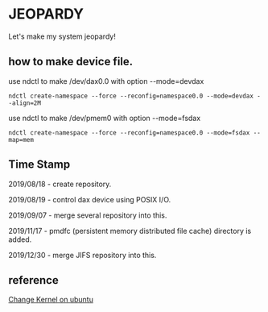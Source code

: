 # JEOPARDY
Let's make my system jeopardy!

## how to make device file.

use ndctl to make /dev/dax0.0 with option --mode=devdax

```ndctl create-namespace --force --reconfig=namespace0.0 --mode=devdax --align=2M```

use ndctl to make /dev/pmem0 with option --mode=fsdax

```ndctl create-namespace --force --reconfig=namespace0.0 --mode=fsdax --map=mem```


## Time Stamp
2019/08/18 - create repository.

2019/08/19 - control dax device using POSIX I/O.

2019/09/07 - merge several repository into this.

2019/11/17 - pmdfc (persistent memory distributed file cache) directory is added.

2019/12/30 - merge JIFS repository into this.


## reference

[Change Kernel on ubuntu](https://medium.com/@siisee111/virtual-ubuntu-%ED%8A%B9%EC%A0%95-%EB%B2%84%EC%A0%84%EC%9C%BC%EB%A1%9C-%EC%BB%A4%EB%84%90-%EB%B2%84%EC%A0%84-%EB%B0%94%EA%BE%B8%EA%B8%B0-e5555ffc2121)
